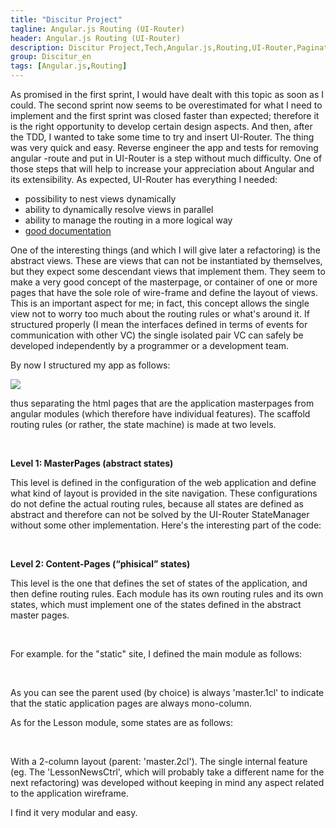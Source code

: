 ```yaml
---
title: "Discitur Project"
tagline: Angular.js Routing (UI-Router)
header: Angular.js Routing (UI-Router)
description: Discitur Project,Tech,Angular.js,Routing,UI-Router,Pagination
group: Discitur_en
tags: [Angular.js,Routing]
---
```


<!-- Markup JSON-LD generato da Assistente per il markup dei dati strutturati di Google. -->
<script type="application/ld+json">
{
  "@context" : "http://schema.org",
  "@type" : "Article",
  "name" : "Angular.js Routing (UI-Router)",
  "author" : {
    "@type" : "Person",
    "name" : "williamverdolini"
  },
  "datePublished" : "2014-01-28",
  "articleSection" : [ "Angular.js", "Routing" ],
  "url" : "http://williamverdolini.github.io/2014/01/28/discitur-Routing_en/"
}
</script>

As promised in the first sprint, I would have dealt with this topic as soon as I could. 
The second sprint now seems to be overestimated for what I need to implement and the first sprint was closed faster than expected; 
therefore it is the right opportunity to develop certain design aspects. And then, after the TDD, 
I wanted to take some time to try and insert UI-Router. The thing was very quick and easy. 
Reverse engineer the app and tests for removing angular -route and put in UI-Router is a step without much difficulty. 
One of those steps that will help to increase your appreciation about Angular and its extensibility. 
As expected, UI-Router has everything I needed:

- possibility to nest views dynamically 
- ability to dynamically resolve views in parallel
- ability to manage the routing in a more logical way
- <a href="https://github.com/angular-ui/ui-router/wiki" target="_blank">good documentation</a>
 

One of the interesting things (and which I will give later a refactoring) is the abstract views. 
These are views that can not be instantiated by themselves, but they expect some descendant views that implement them. 
They seem to make a very good concept of the masterpage, or container of one or more pages that have the sole role of wire-frame 
and define the layout of views. This is an important aspect for me; in fact, this concept allows the single view not to worry too much about 
the routing rules or what's around it. If structured properly (I mean the interfaces defined in terms of events for communication with other VC) 
the single isolated pair VC can safely be developed independently by a programmer or a development team.

By now I structured my app as follows:

<img src="{{ BASE_PATH }}/images/discitur/masterpages.png" />


thus separating the html pages that are the application masterpages from angular modules (which therefore have individual features). 
The scaffold routing rules (or rather, the state machine) is made at two levels. 

 

**Level 1: MasterPages (abstract states)** 

This level is defined in the configuration of the web application and define what kind of layout is provided in the site navigation. 
These configurations do not define the actual routing rules, because all states are defined as abstract and therefore can not be solved 
by the UI-Router StateManager without some other implementation. Here's the interesting part of the code:


<script type="syntaxhighlighter" class="brush: javascript">
<![CDATA[
    .config(function ($stateProvider, $urlRouterProvider) {

        $stateProvider
            //MasterPages (Abstract States)
            .state('master', {
                url: '',
                abstract: true,
                templateUrl: 'masterpages/master.html'
            })
            // One Column Layout (Abstract States)
            .state('master.1cl', {
                url: '/project',
                abstract: true,
                parent: 'master',
                templateUrl: 'masterpages/1cl.html'
            })
            // Two Columns Layout (Abstract States)
            .state('master.2cl', {
                url: '',
                abstract: true,
                parent: 'master',
                templateUrl: 'masterpages/2cl.html'
            })
    })
]]></script> 


**Level 2: Content-Pages (“phisical” states)**

This level is the one that defines the set of states of the application, and then define routing rules. 
Each module has its own routing rules and its own states, which must implement one of the states defined in the abstract master pages. 

 

For example. for the "static" site, I defined the main module as follows:


<script type="syntaxhighlighter" class="brush: javascript">
<![CDATA[
    .config(function ($stateProvider, $urlRouterProvider) {
        // For any unmatched url, redirect to HomePage
        $urlRouterProvider.otherwise('/project/home');

        $stateProvider
            // Web Site (Content States)
            .state('master.1cl.home', {
                url: '/home',
                parent: 'master.1cl',
                templateUrl: 'modules/main/site/HomePage.html'
            })
            .state('master.1cl.mission', {
                url: '/mission',
                parent: 'master.1cl',
                templateUrl: 'modules/main/site/Project.html'
            })

    })
]]></script> 

As you can see the parent used (by choice) is always 'master.1cl' to indicate that the static application pages are always mono-column. 

As for the Lesson module, some states are as follows:

<script type="syntaxhighlighter" class="brush: javascript">
<![CDATA[
    .config(function ($stateProvider, $urlRouterProvider) {

        $stateProvider
            .state('lessonSearch', {
                url: '/lesson?keyword',
                parent: 'master.2cl',
                onEnter: function () {
                    console.log("Entering Lesson Search");
                },
                views: {
                    'sidebar': {
                        templateUrl: 'modules/lesson/sidebar.html'
                    },
                    'main': {
                        templateUrl: 'modules/lesson/LessonNews.html',
                        controller: 'LessonNewsCtrl',
                        resolve: {
                            lessonNewsData: function (LessonService, $stateParams) {
                                return LessonService.search($stateParams);
                            }

                        }
                    }
                }
            })
            .state('404lesson', {
                url: '/404lesson',
                parent: 'master.2cl',
                views: {
                    'sidebar': {
                        templateUrl: 'modules/lesson/sidebar.html'
                    },
                    'main':{
                        controller: 'Lesson404Ctrl',
                        templateUrl: 'modules/lesson/Lesson404.html',
                        onEnter: function () {
                            console.log("master.2cl.404lesson");
                        }
                    }
                }
            });
]]></script> 

With a 2-column layout (parent: 'master.2cl'). The single internal feature 
(eg. The 'LessonNewsCtrl', which will probably take a different name for the next refactoring) was developed without keeping in mind 
any aspect related to the application wireframe. 

I find it very modular and easy.
